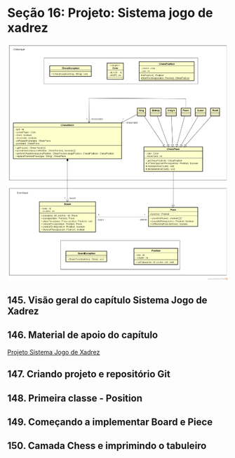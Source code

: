 # Seção 16: Projeto: Sistema jogo de xadrez

![Chess System design](chess-system-design.png "Chess System design")

## 145. Visão geral do capítulo Sistema Jogo de Xadrez

## 146. Material de apoio do capítulo

[Projeto Sistema Jogo de Xadrez](https://github.com/Alexandresl/Curso-java-1/blob/master/PDFs/Aula%20143%20-%20Projeto%20Sistema%20de%20Xadrez.pdf)

## 147. Criando projeto e repositório Git

## 148. Primeira classe - Position

## 149. Começando a implementar Board e Piece

## 150. Camada Chess e imprimindo o tabuleiro